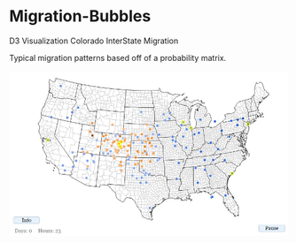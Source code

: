 # Migration-Bubbles
D3 Visualization Colorado InterState Migration

Typical migration patterns based off of a probability matrix.<br /><br />
<img src="image/migrationbubbles.jpg" />
